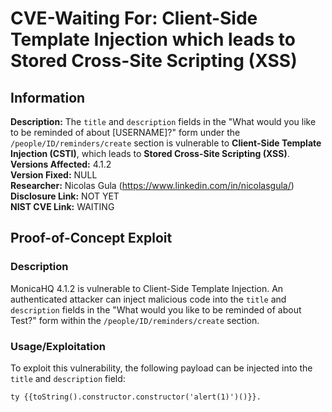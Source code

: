 # CVE-Waiting For: Client-Side Template Injection which leads to Stored Cross-Site Scripting (XSS)

## Information  
**Description:** The `title` and `description` fields in the "What would you like to be reminded of about [USERNAME]?" form under the `/people/ID/reminders/create` section is vulnerable to **Client-Side Template Injection (CSTI)**, which leads to **Stored Cross-Site Scripting (XSS)**.  
**Versions Affected:** 4.1.2  
**Version Fixed:** NULL  
**Researcher:** Nicolas Gula (https://www.linkedin.com/in/nicolasgula/)  
**Disclosure Link:** NOT YET  
**NIST CVE Link:** WAITING  

## Proof-of-Concept Exploit  

### Description  
MonicaHQ 4.1.2 is vulnerable to Client-Side Template Injection. An authenticated attacker can inject malicious code into the `title` and `description` fields in the "What would you like to be reminded of about Test?" form within the `/people/ID/reminders/create` section.  

### Usage/Exploitation  
To exploit this vulnerability, the following payload can be injected into the `title` and `description` field:  

```vue
ty {{toString().constructor.constructor('alert(1)')()}}. 
```
